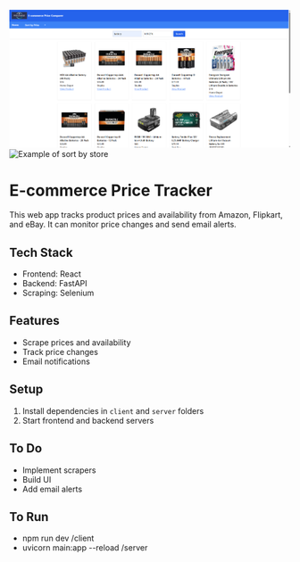 ![Example of sort by price](example_battery_byPrice.png)
![Example of sort by store](example_battery_byStore.png)


# E-commerce Price Tracker

This web app tracks product prices and availability from Amazon, Flipkart, and eBay. It can monitor price changes and send email alerts.

## Tech Stack
- Frontend: React
- Backend: FastAPI
- Scraping: Selenium

## Features
- Scrape prices and availability
- Track price changes
- Email notifications

## Setup
1. Install dependencies in `client` and `server` folders
2. Start frontend and backend servers

## To Do
- Implement scrapers
- Build UI
- Add email alerts

## To Run
- npm run dev /client
- uvicorn main:app --reload /server
